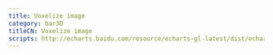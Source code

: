 ```yaml
---
title: Voxelize image
category: bar3D
titleCN: Voxelize image
scripts: http://echarts.baidu.com/resource/echarts-gl-latest/dist/echarts-gl.min.js
---
```


